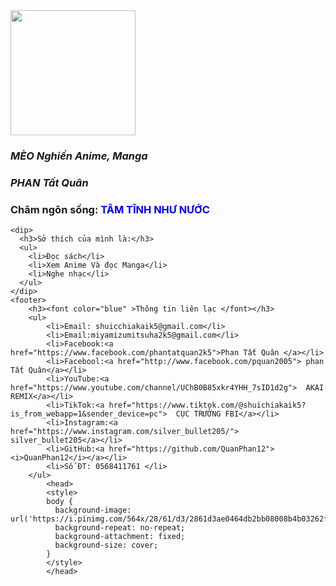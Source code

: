 <!DOCTYPE html>
<html lang="en">
  <head>
    <meta charset="UTF-8" />
    <meta name="viewport" content="width=device-width, initial-scale=1"/>
    <link rel="icon" href="https://github.com/settings/security-log"/>
    <title><i>Mèo Nghiền Anime</i></title>
  </head>
  <body>
    <img
      width="200"
      src="https://i.pinimg.com/236x/da/1f/7c/da1f7c06bde9d3b6dce7a2c2fd75e642.jpg"/>
    <h3> <i>MÈO Nghiền Anime, Manga</i></h3>
    <h3><i>PHAN Tất Quân</i></h3>
    <dip> 
        <h3>
           Châm ngôn sống: <font color="blue" > TÂM TĨNH NHƯ NƯỚC </font>
        </h3>
    </dip>
    
    <dip>
      <h3>Sở thích của mình là:</h3>
      <ul>
        <li>Đọc sách</li>
        <li>Xem Anime Và đọc Manga</li>
        <li>Nghe nhạc</li>
      </ul>
    </dip>
    <footer>
        <h3><font color="blue" >Thông tin liên lạc </font></h3>
        <ul>
            <li>Email: shuicchiakaik5@gmail.com</li>
            <li>Email:miyamizumitsuha2k5@gmail.com</li>
            <li>Facebook:<a href="https://www.facebook.com/phantatquan2k5">Phan Tất Quân </a></li>
            <li>Facebool:<a href="http://www.facebook.com/pquan2005"> phan Tất Quân</a></li>
            <li>YouTube:<a href="https://www.youtube.com/channel/UChB0B85xkr4YHH_7sID1d2g">  AKAI REMIX</a></li>
            <li>TikTok:<a href="https://www.tiktok.com/@shuichiakaik5?is_from_webapp=1&sender_device=pc">  CỤC TRƯỞNG FBI</a></li>
            <li>Instagram:<a href="https://www.instagram.com/silver_bullet205/">   silver_bullet205</a></li>
            <li>GitHub:<a href="https://github.com/QuanPhan12"><i>QuanPhan12</i></a></li>
            <li>Số ĐT: 0568411761 </li>
        </ul>
            <head>
            <style>
            body {
              background-image: url('https://i.pinimg.com/564x/28/61/d3/2861d3ae0464db2bb08008b4b03262f8.jpg');
              background-repeat: no-repeat;
              background-attachment: fixed;  
              background-size: cover;
            }
            </style>
            </head>
  </body>
</html>
